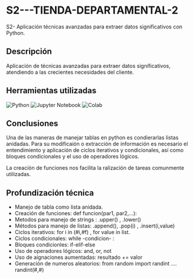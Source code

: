 # S2---TIENDA-DEPARTAMENTAL-2
S2- Aplicación técnicas avanzadas para extraer datos significativos con Python.

## Descripción 
Aplicación de técnicas avanzadas para extraer datos significativos, atendiendo a las crecientes necesidades del cliente.

## Herramientas utilizadas
![Python](https://img.shields.io/badge/python-3670A0?style=for-the-badge&logo=python&logoColor=ffdd54)
![Jupyter Notebook](https://img.shields.io/badge/jupyter-%23FA0F00.svg?style=for-the-badge&logo=jupyter&logoColor=white)
![Colab](https://img.shields.io/badge/Colab-F9AB00?style=for-the-badge&logo=googlecolab&color=525252)

## Conclusiones 
Una de las maneras de manejar tablas en python es condierarlas listas anidadas. Para su modificaión o extracción de información es necesario el entendimiento y aplicación de ciclos iterativos y condicionales, así como bloques condicionales y el uso de operadores lógicos. 

La creación de funciones nos facilita la ralización de tareas comunmente utilizadas.

## Profundización técnica
* Manejo de tabla como lista anidada.
* Creación de funciones:   def funcion(par1, par2,...):
* Metodos para manejo de strings : .upper() , .lower()
* Métodos para manejo de listas: .append(), .pop(i) , .insert(i,value)
* Ciclos iterativos: for i in (#i,#f) ,   for value in list.
* Ciclos condicionales: while -condicion- :
* Bloques condicionles: if-elif-else
* Uso de operadores lógicos: and, or, not
* Uso de aignaciones aumentadas: resultado += valor
* Generación de numeros aleatorios: from random import randint .... randint(#,#)

